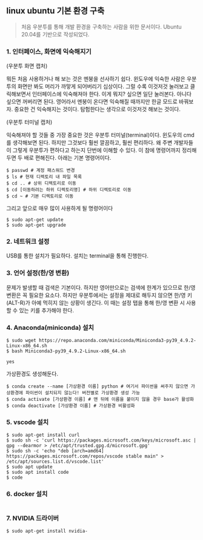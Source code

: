 ## linux ubuntu 기본 환경 구축

> 처음 우분투를 통해 개발 환경을 구축하는 사람을 위한 문서이다. Ubuntu 20.04를 기반으로 작성되었다. 

### 1. 인터페이스, 화면에 익숙해지기

(우분투 화면 캡처)

뭐든 처음 사용하거나 해 보는 것은 멘붕을 선사하기 쉽다. 윈도우에 익숙한 사람은 우분투의 화면만 봐도 머리가 까맣게 되어버리기 십상이다. 그럴 수록 이것저것 눌러보고 클릭해보면서 인터페이스에 익숙해져야 한다. 이게 뭐지? 싶으면 일단 눌러본다. 아니다 싶으면 꺼버리면 된다. 영어라서 멘붕이 온다면 익숙해질 때까지만 한글 모드로 바꿔보자.  중요한 건 익숙해지는 것이다. 탐험한다는 생각으로 이것저것 해보는 것이다. 

 (우분투 터미널 캡처)

익숙해져야 할 것들 중 가장 중요한 것은 우분투 터미널(terminal)이다. 윈도우의 cmd를 생각해보면 된다. 하지만 그것보다 훨씬 깔끔하고, 훨씬 편리하다. 왜 주변 개발자들이 그렇게 우분투가 편하다고 하는지 단번에 이해할 수 있다. 이 참에 명령어까지 정리해두면 두 배로 편해진다. 아래는 기본 명령어이다. 

```shell
$ passwd # 계정 패스워드 변경
$ ls # 현재 디렉토리 내 파일 목록
$ cd .. # 상위 디렉토리로 이동
$ cd [이동하려는 하위 디렉토리명] # 하위 디렉토리로 이동
$ cd ~ # 기본 디렉토리로 이동
```

그리고 앞으로 매우 많이 사용하게 될 명령어이다

```shell
$ sudo apt-get update
$ sudo apt-get upgrade
```



### 2. 네트워크 설정

USB를 통한 설치가 필요하다. 설치는 terminal을 통해 진행한다. 



### 3. 언어 설정(한/영 변환)

문제가 발생할 때 검색은 기본이다. 하지만 영어만으로는 검색에 한계가 있으므로 한/영 변환은 꼭 필요한 요소다. 하지만 우분투에서는 설정을 제대로 해두지 않으면 한/영 키(ALT-R)가 아예 먹히지 않는 상황이 생긴다. 이 때는 설정 탭을 통해 한/영 변환 시 사용할 수 있는 키를 추가해야 한다. 



### 4. Anaconda(miniconda) 설치

```shell
$ sudo wget https://repo.anaconda.com/miniconda/Miniconda3-py39_4.9.2-Linux-x86_64.sh
$ bash Miniconda3-py39_4.9.2-Linux-x86_64.sh

yes
```

가상환경도 생성해둔다. 

```shell
$ conda create --name [가상환경 이름] python # 여기서 파이썬을 써주지 않으면 가상환경에 파이썬이 설치되지 않는다! 버전별로 가상환경 생성 가능
$ conda activate [가상환경 이름] # 맨 뒤에 이름을 붙이지 않을 경우 base가 활성화
$ conda deactivate [가상환경 이름] # 가상환경 비활성화
```



### 5. vscode 설치

```shell
$ sudo apt-get install curl
$ sudo sh -c 'curl https://packages.microsoft.com/keys/microsoft.asc | gpg --dearmor > /etc/apt/trusted.gpg.d/microsoft.gpg'
$ sudo sh -c 'echo "deb [arch=amd64] https://packages.microsoft.com/repos/vscode stable main" > /etc/apt/sources.list.d/vscode.list'
$ sudo apt update
$ sudo apt install code 
$ code
```



### 6. docker 설치

```shell

```



### 7. NVIDIA 드라이버

```Shell
$ sudo apt-get install nvidia-
```

